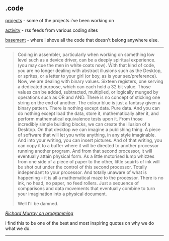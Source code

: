 .code
-----

[projects](projects.html) - some of the projects i've been working on

[activity](activity.html) - rss feeds from various coding sites

[basement](basement/index.html) - where i shove all the code that doesn't 
belong anywhere else.

- - -

> Coding in assembler, particularly when working on something low level such as
> a device driver, can be a deeply spiritual experience. (you may cue the men 
> in white coats now). With that kind of code, you are no longer dealing with 
> abstract illusions such as the Desktop, or sprites, or a letter to your girl 
> (or boy, as is your sex/preference). Now, we are dealing with binary values. 
> Sixteen registers, one serving a dedicated purpose, which can each hold a 
> 32 bit value. Those values can be added, subtracted, multiplied, or logically 
> munged by operations such as OR and AND. There is no concept of sticking one 
> string on the end of another. The colour blue is just a fantasy given a binary 
> pattern. There is nothing except data. Pure data. And you can do nothing except 
> load the data, store it, mathematically alter it, and perform mathematical 
> equivalence tests upon it. From those incredibly simple building blocks, we can 
> create the illusion of a Desktop. On that desktop we can imagine a publishing 
> thing. A piece of software that will let you write anything, in any style 
> imaginable. And into your writing, you can insert pictures. And of that writing,
> you can copy it to a buffer where it will be directed to another processor 
> running another program. And from that second processor, it will eventually 
> attain physical form. As a little motorised lump whizzes from one side of a 
> piece of paper to the other, little squirts of ink will be shot out under the 
> control of this second processor. Totally independant to your processor. And 
> totally unaware of what is happening - it is all a mathematical maze to the 
> processor. There is no ink, no head, no paper, no feed rollers. Just a sequence 
> of comparisons and data movements that eventually combine to turn your 
> imagination into a physical document.
>  
> Well I'll be damned. 

*[Richard Murray on programming](http://www.heyrick.co.uk/software/program.html)*

i find this to be one of the best and most inspiring quotes on why we do what
we do.

- - -


